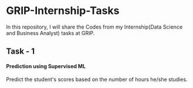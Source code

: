 # GRIP-Internship-Tasks
In this repository, I will share the Codes from my Internship(Data Science and Business Analyst) tasks at GRIP. 

## Task - 1
#### Prediction using Supervised ML
Predict the student's scores based on the number of hours he/she studies.
